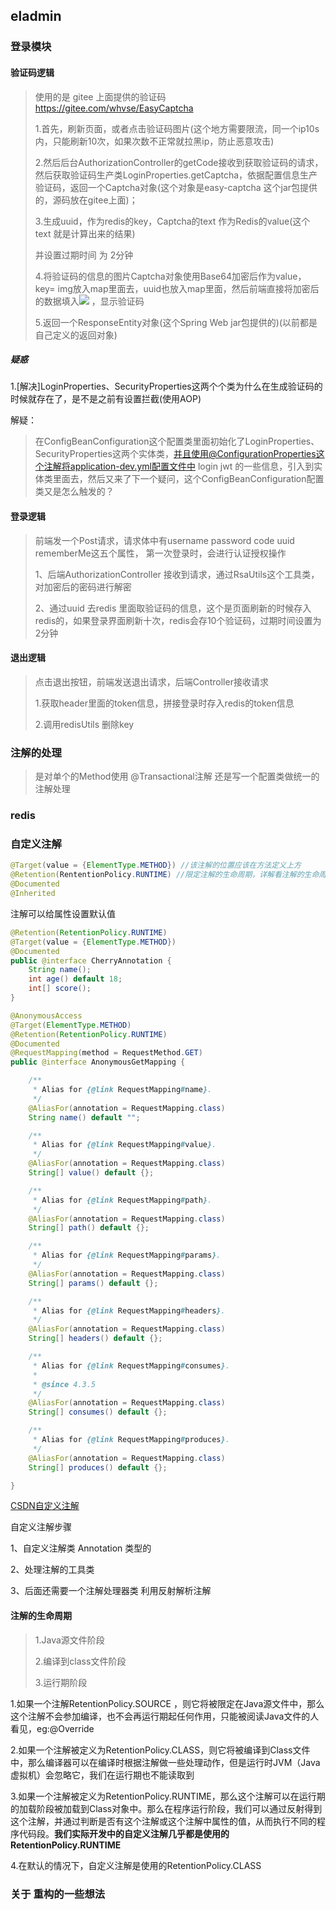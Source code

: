 

## eladmin

### 登录模块

#### 验证码逻辑

> 使用的是 gitee 上面提供的验证码 https://gitee.com/whvse/EasyCaptcha
>
> 1.首先，刷新页面，或者点击验证码图片(这个地方需要限流，同一个ip10s内，只能刷新10次，如果次数不正常就拉黑ip，防止恶意攻击)
>
> 2.然后后台AuthorizationController的getCode接收到获取验证码的请求，然后获取验证码生产类LoginProperties.getCaptcha，依据配置信息生产验证码，返回一个Captcha对象(这个对象是easy-captcha 这个jar包提供的，源码放在gitee上面)；
>
> 3.生成uuid，作为redis的key，Captcha的text 作为Redis的value(这个text 就是计算出来的结果)
>
> 并设置过期时间 为 2分钟
>
> 4.将验证码的信息的图片Captcha对象使用Base64加密后作为value，key= img放入map里面去，uuid也放入map里面，然后前端直接将加密后的数据填入<img src="Captcha.toBase64()"> ，显示验证码
>
> 5.返回一个ResponseEntity对象(这个Spring Web jar包提供的)(以前都是自己定义的返回对象)



##### 疑惑

1.[解决]LoginProperties、SecurityProperties这两个个类为什么在生成验证码的时候就存在了，是不是之前有设置拦截(使用AOP)

解疑：

> 在ConfigBeanConfiguration这个配置类里面初始化了LoginProperties、SecurityProperties这两个实体类，并且使用@ConfigurationProperties这个注解将application-dev.yml配置文件中 login jwt 的一些信息，引入到实体类里面去，然后又来了下一个疑问，这个ConfigBeanConfiguration配置类又是怎么触发的？



#### 登录逻辑

> 前端发一个Post请求，请求体中有username password code uuid rememberMe这五个属性， 第一次登录时，会进行认证授权操作
>
> 1、后端AuthorizationController 接收到请求，通过RsaUtils这个工具类，对加密后的密码进行解密
>
> 2、通过uuid 去redis 里面取验证码的信息，这个是页面刷新的时候存入redis的，如果登录界面刷新十次，redis会存10个验证码，过期时间设置为2分钟





#### 退出逻辑

> 点击退出按钮，前端发送退出请求，后端Controller接收请求
>
> 1.获取header里面的token信息，拼接登录时存入redis的token信息
>
> 2.调用redisUtils 删除key
>
> 







### 注解的处理

> 是对单个的Method使用 @Transactional注解 还是写一个配置类做统一的注解处理



### redis





### 自定义注解

```java
@Target(value = {ElementType.METHOD}) //该注解的位置应该在方法定义上方
@Retention(RententionPolicy.RUNTIME) //限定注解的生命周期，详解看注解的生命周期
@Documented
@Inherited
```

注解可以给属性设置默认值

```java
@Retention(RetentionPolicy.RUNTIME)
@Target(value = {ElementType.METHOD})
@Documented
public @interface CherryAnnotation {
    String name();
    int age() default 18;
    int[] score();
}
```

```java
@AnonymousAccess
@Target(ElementType.METHOD)
@Retention(RetentionPolicy.RUNTIME)
@Documented
@RequestMapping(method = RequestMethod.GET)
public @interface AnonymousGetMapping {

    /**
     * Alias for {@link RequestMapping#name}.
     */
    @AliasFor(annotation = RequestMapping.class)
    String name() default "";

    /**
     * Alias for {@link RequestMapping#value}.
     */
    @AliasFor(annotation = RequestMapping.class)
    String[] value() default {};

    /**
     * Alias for {@link RequestMapping#path}.
     */
    @AliasFor(annotation = RequestMapping.class)
    String[] path() default {};

    /**
     * Alias for {@link RequestMapping#params}.
     */
    @AliasFor(annotation = RequestMapping.class)
    String[] params() default {};

    /**
     * Alias for {@link RequestMapping#headers}.
     */
    @AliasFor(annotation = RequestMapping.class)
    String[] headers() default {};

    /**
     * Alias for {@link RequestMapping#consumes}.
     *
     * @since 4.3.5
     */
    @AliasFor(annotation = RequestMapping.class)
    String[] consumes() default {};

    /**
     * Alias for {@link RequestMapping#produces}.
     */
    @AliasFor(annotation = RequestMapping.class)
    String[] produces() default {};

}
```



[CSDN自定义注解](https://blog.csdn.net/xsp_happyboy/article/details/80987484)

自定义注解步骤

1、自定义注解类 Annotation 类型的

2、处理注解的工具类

3、后面还需要一个注解处理器类  利用反射解析注解



#### 注解的生命周期

> 1.Java源文件阶段
>
> 2.编译到class文件阶段
>
> 3.运行期阶段

1.如果一个注解RetentionPolicy.SOURCE ，则它将被限定在Java源文件中，那么这个注解不会参加编译，也不会再运行期起任何作用，只能被阅读Java文件的人看见，eg:@Override

2.如果一个注解被定义为RetentionPolicy.CLASS，则它将被编译到Class文件中，那么编译器可以在编译时根据注解做一些处理动作，但是运行时JVM（Java虚拟机）会忽略它，我们在运行期也不能读取到

3.如果一个注解被定义为RetentionPolicy.RUNTIME，那么这个注解可以在运行期的加载阶段被加载到Class对象中。那么在程序运行阶段，我们可以通过反射得到这个注解，并通过判断是否有这个注解或这个注解中属性的值，从而执行不同的程序代码段。**我们实际开发中的自定义注解几乎都是使用的RetentionPolicy.RUNTIME**

4.在默认的情况下，自定义注解是使用的RetentionPolicy.CLASS





### 关于 重构的一些想法



